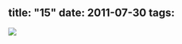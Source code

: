 title: "15"
date: 2011-07-30
tags:
---

![](https://dl.dropbox.com/u/4291520/monograms/2011--15.svg)
